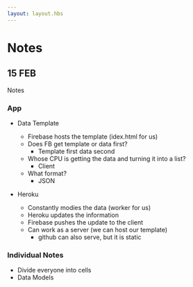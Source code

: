 ```yaml
---
layout: layout.hbs
---
```


# Notes

## 15 FEB

Notes

### App

* Data Template
	* Firebase hosts the template (idex.html for us)
	* Does FB get template or data first?
		* Template first data second
	* Whose CPU is getting the data and turning it into a list?
		* Client
	* What format?
		* JSON

* Heroku
	* Constantly modies the data (worker for us)
	* Heroku updates the information
	* Firebase pushes the update to the client
	* Can work as a server (we can host our template)
		* github can also serve, but it is static


### Individual Notes

* Divide everyone into cells
* Data Models
	
		